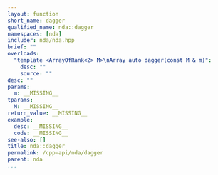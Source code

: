```yaml
---
layout: function
short_name: dagger
qualified_name: nda::dagger
namespaces: [nda]
includer: nda/nda.hpp
brief: ""
overloads:
  "template <ArrayOfRank<2> M>\nArray auto dagger(const M & m)":
    desc: ""
    source: ""
desc: ""
params:
  m: __MISSING__
tparams:
  M: __MISSING__
return_value: __MISSING__
example:
  desc: __MISSING__
  code: __MISSING__
see-also: []
title: nda::dagger
permalink: /cpp-api/nda/dagger
parent: nda
...
```


